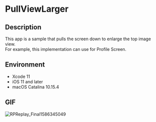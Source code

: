 # PullViewLarger

## Description

This app is a sample that pulls the screen down to enlarge the top image view.  
For example, this implementation can use for Profile Screen.

## Environment

* Xcode 11 
* iOS 11 and later
* macOS Catalina 10.15.4

## GIF

![RPReplay_Final1586345049](https://user-images.githubusercontent.com/8732417/78794140-4ed54b00-79ee-11ea-99ff-e8c2b830c0ec.gif)
